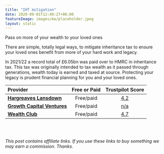 ```yaml
---
title: "IHT mitigation"
date: 2020-09-01T12:49:27+06:00
featureImage: images/ma/placeholder.jpeg
layout: static
---
```


Pass on more of your wealth to your loved ones

There are simple, totally legal ways, to mitigate inheritance tax to ensure your loved ones benefit from more of your hard work and legacy.

In 2021/22 a record total of £6.05bn was paid over to HMRC in inheritance tax. This tax was originally intended to tax wealth as it passed through generations, wealth today is earned and taxed at source. Protecting your legacy is prudent financial planning for you and your loved ones.

| Provider      | Free or Paid  |  Trustpilot Score  |
| :-----------          | :--------------:      |  :--------------:         |
| [**Hargreaves Lansdown**](https://www.hl.co.uk/free-guides/saving-inheritance-tax) | Free/paid | [4.2](https://www.trustpilot.com/review/www.hl.co.uk) | 
| [**Growth Capital Ventures**](https://www.growthcapitalventures.co.uk/insights/blog/how-to-minimise-inheritance-tax-using-tax-efficient-investments) | Free/paid | [n/a](n/a) | 
| [**Wealth Club**](https://www.wealthclub.co.uk/inheritance-tax-portfolios/) | Free/paid | [4.7](https://www.trustpilot.com/review/www.wealthclub.co.uk) | 
  

<br/><br/>

*This post contains affiliate links. If you use these links to buy something we may
earn a commission. Thanks.*






